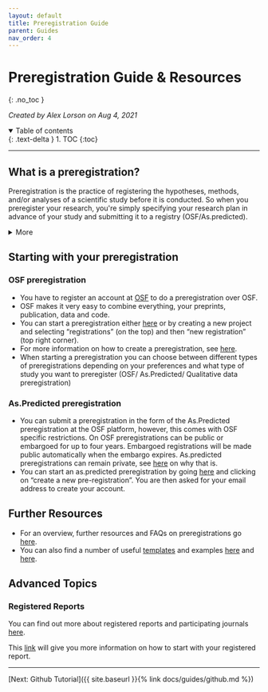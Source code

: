 ```yaml
---
layout: default
title: Preregistration Guide
parent: Guides
nav_order: 4
---
```


# Preregistration Guide & Resources
{: .no_toc }

*Created by Alex Lorson on Aug 4, 2021*

<details open markdown="block">
  <summary>
    Table of contents
  </summary>
  {: .text-delta }
1. TOC
{:toc}
</details>

---

## What is a preregistration?

Preregistration is the practice of registering the hypotheses, methods, and/or analyses of a scientific study before it is conducted. So when you preregister your research, you're simply specifying your research plan in advance of your study and submitting it to a registry (OSF/As.predicted). 

<details markdown="block">
<summary>More</summary>
  
  Preregistration separates hypothesis-generating (exploratory) from hypothesis-testing (confirmatory) research. Both are important. But the same data cannot be used to generate and test a hypothesis, which can happen unintentionally and reduce the credibility of your results. Addressing this problem through planning improves the quality and transparency of your research. This helps you clearly report your study and helps others who may wish to build on it.
  
Research can be considered on a dimension from exploratory to confirmatory. Pre-registration enables confirmatory hypothesis testing, which allows researchers to have a higher level of confidence in their findings, but there is lots of value in exploratory research. We can think of exploratory and confirmatory as different parts of the research cycle, in which researchers develop hypotheses in the exploratory phase and become more confident in the veracity of those hypotheses in the confirmatory phase. 

| Confirmatory Research                       |  Exploratory Research                                              |
|:-------------------------------------------:|-------------------------------------------------------------------:|
| Hypothesis testing                          |  Hypothesis generating                                             |
| Data-independent                            |  Data-dependent                                                    |
| Minimizes false positives| right-aligned    |  Minimizes false negatives in order to find unexpected discoveries |
| P-values retain diagnostic value            |  P-values lose diagnostic value                                    |
| Inferences may be drawn to wider population |  Not useful for making inferences to any wider population          |  

</details>  
  
## Starting with your preregistration

### OSF preregistration

* You have to register an account at [OSF](https://osf.io/dashboard) to do a preregistration over OSF.
* OSF makes it very easy to combine everything, your preprints, publication, data and code.
*	You can start a preregistration either [here](https://osf.io/prereg/) or by creating a new project and selecting “registrations” (on the top) and then “new registration” (top right corner). 
*	For more information on how to create a preregistration, see [here](https://help.osf.io/hc/en-us/articles/360019738834-Create-a-Preregistration).
*	When starting a preregistration you can choose between different types of preregistrations depending on your preferences and what type of study you want to preregister (OSF/ As.Predicted/ Qualitative data preregistration)

### As.Predicted preregistration

*	You can submit a preregistration in the form of the As.Predicted preregistration at the OSF platform, however, this comes with OSF specific restrictions. On OSF preregistrations can be public or embargoed for up to four years. Embargoed registrations will be made public automatically when the embargo expires. As.predicted preregistrations can remain private, see [here](https://aspredicted.org/messages/private_forever.php) on why that is.
*	You can start an as.predicted preregistration by going [here](https://aspredicted.org/) and clicking on “create a new pre-registration”. You are then asked for your email address to create your account. 

## Further Resources

* For an overview, further resources and FAQs on preregistrations go [here](https://www.cos.io/initiatives/prereg).
* You can also find a number of useful [templates](https://osf.io/zab38/wiki/home/?view) and examples [here](https://osf.io/registries) and [here](https://osf.io/e6auq/wiki/Example%20Preregistrations/?view).

## Advanced Topics

### Registered Reports

You can find out more about registered reports and participating journals [here](https://www.cos.io/initiatives/registered-reports).

This [link](https://help.osf.io/hc/en-us/articles/360019930913-Submit-a-Registered-Report) will give you more information on how to start with your registered report.

---

[Next: Github Tutorial]({{ site.baseurl }}{% link docs/guides/github.md %})
